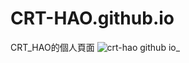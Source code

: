 # CRT-HAO.github.io
CRT_HAO的個人頁面
![crt-hao github io_](https://user-images.githubusercontent.com/31580253/132575429-7a9b7358-b928-4f88-afe4-6d7a491a5eba.png)
